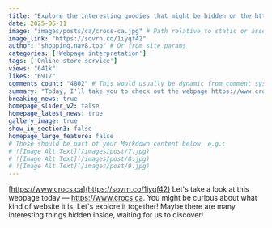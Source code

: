 ```yaml
---
title: "Explore the interesting goodies that might be hidden on the https://www.crocs.ca webpage"
date: 2025-06-11
image: "images/posts/ca/crocs-ca.jpg" # Path relative to static or assets
image_link: "https://sovrn.co/1iyqf42"
author: "shopping.nav8.top" # Or from site params
categories: ['Webpage interpretation']
tags: ['Online store service']
views: "641k"
likes: "6917"
comments_count: "4802" # This would usually be dynamic from comment system
summary: "Today, I'll take you to check out the webpage https://www.crocs.ca. Many people may wonder what kind of website it is, and the author will find out with you. There may be many interesting things hidden on this webpage, waiting for everyone to discover. Let's follow the author to start an exploration journey."
breaking_news: true   
homepage_slider_v2: false  
homepage_latest_news: true  
gallery_image: true  
show_in_section3: false
homepage_large_feature: false
# These should be part of your Markdown content below, e.g.:
# ![Image Alt Text](/images/post/7.jpg)
# ![Image Alt Text](/images/post/8.jpg)
# ![Image Alt Text](/images/post/9.jpg)
---
```

[https://www.crocs.ca](https://sovrn.co/1iyqf42)
Let's take a look at this webpage today — https://www.crocs.ca. You might be curious about what kind of website it is. Let's explore it together! Maybe there are many interesting things hidden inside, waiting for us to discover! 
